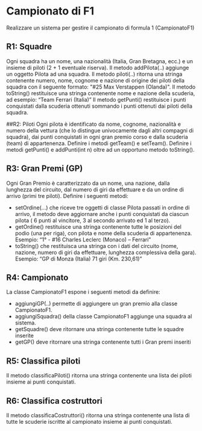 # Campionato di F1
Realizzare un sistema per gestire il campionato di formula 1 (CampionatoF1)

## R1: Squadre
Ogni squadra ha un nome, una nazionalità (Italia, Gran Bretagna, ecc.) e un insieme di piloti (2 + 1 eventuale riserva).
Il metodo addPilota(..) aggiunge un oggetto Pilota ad una squadra.
Il metodo piloti(..) ritorna una stringa contenente numero, nome, cognome e nazione di origine dei piloti della squadra con il seguente formato: "#25 Max Verstappen (Olanda)". 
Il metodo toString() restituisce una stringa contenente nome e nazione della scuderia, ad esempio: “Team Ferrari (Italia)”
Il metodo getPunti() restituisce i punti conquistati dalla scuderia ottenuti sommando i punti ottenuti dai piloti della squadra.

##R2: Piloti
Ogni pilota è identificato da nome, cognome, nazionalità e numero della vettura (che lo distingue univocamente dagli altri compagni di squadra), dai punti conquistati in ogni gran premio corso e dalla scuderia (team) di appartenenza. Definire i metodi getTeam() e setTeam(). Definire i metodi getPunti() e addPunti(int n) oltre ad un opportuno metodo toString().
 
## R3: Gran Premi (GP)
Ogni Gran Premio è caratterizzato da un nome, una nazione, dalla lunghezza del circuito, dal numero di giri da effettuare e da un ordine di arrivo (primi tre piloti).
Definire i seguenti metodi:
- setOrdine(…) che riceve tre oggetti di classe Pilota passati in ordine di arrivo, il metodo deve aggiornare anche i punti conquistati da ciascun pilota ( 6 punti al vincitore, 3 al secondo arrivato ed 1 al terzo).
- getOrdine() restituisce una stringa contenente tutte le posizioni del podio (una per  riga), con pilota e nome della scuderia di appartenenza. 
	Esempio:  “1° - #16 Charles Leclerc (Monaco) – Ferrari”
- toString() che restituisca una stringa con i dati del circuito (nome, nazione, numero di giri da effettuare, lunghezza complessiva della gara). 
	Esempio: “GP di Monza (Italia) 71 giri (Km. 230,61)”

## R4: Campionato
La classe CampionatoF1 espone i seguenti metodi da definire:
 - aggiungiGP(..) permette di aggiungere un gran premio alla classe CampionatoF1. 
- aggiungiSquadra() della classe CampionatoF1 aggiunge una squadra al sistema.
- getSquadre() deve ritornare una stringa contenente tutte le squadre inserite
- getGP() deve ritornare una stringa contenente tutti i Gran premi inseriti

## R5: Classifica piloti
Il metodo classificaPiloti() ritorna una stringa contenente una lista dei piloti insieme ai punti conquistati.

## R6: Classifica costruttori
Il metodo classificaCostruttori() ritorna una stringa contenente una lista di tutte le scuderie iscritte al campionato insieme ai punti conquistati.
